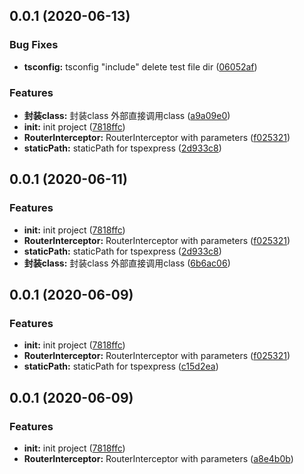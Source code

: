 ## 0.0.1 (2020-06-13)


### Bug Fixes

* **tsconfig:** tsconfig "include" delete test file dir ([06052af](https://github.com/hblvsjtu/TsPExpress/commit/06052af68f1dcca138b9cd9d8a25a63e3d7b9826))


### Features

* **封装class:** 封装class 外部直接调用class ([a9a09e0](https://github.com/hblvsjtu/TsPExpress/commit/a9a09e0d5db07a8cf18810805a0bb768483edb59))
* **init:** init project ([7818ffc](https://github.com/hblvsjtu/TsPExpress/commit/7818ffc6bba9a0e8df887366a33977c71e4f5bac))
* **RouterInterceptor:** RouterInterceptor with parameters ([f025321](https://github.com/hblvsjtu/TsPExpress/commit/f025321d4865c71adfd272e9db7fd3d7e1c98c85))
* **staticPath:** staticPath for tspexpress ([2d933c8](https://github.com/hblvsjtu/TsPExpress/commit/2d933c88cc30de9709f75112790955c6bc54015f))



<a name="0.0.1"></a>
## 0.0.1 (2020-06-11)


### Features

* **init:** init project ([7818ffc](https://github.com/hblvsjtu/TsPExpress/commit/7818ffc))
* **RouterInterceptor:** RouterInterceptor with parameters ([f025321](https://github.com/hblvsjtu/TsPExpress/commit/f025321))
* **staticPath:** staticPath for tspexpress ([2d933c8](https://github.com/hblvsjtu/TsPExpress/commit/2d933c8))
* **封装class:** 封装class 外部直接调用class ([6b6ac06](https://github.com/hblvsjtu/TsPExpress/commit/6b6ac06))



<a name="0.0.1"></a>
## 0.0.1 (2020-06-09)


### Features

* **init:** init project ([7818ffc](https://github.com/hblvsjtu/TsPExpress/commit/7818ffc))
* **RouterInterceptor:** RouterInterceptor with parameters ([f025321](https://github.com/hblvsjtu/TsPExpress/commit/f025321))
* **staticPath:** staticPath for tspexpress ([c15d2ea](https://github.com/hblvsjtu/TsPExpress/commit/c15d2ea))



<a name="0.0.1"></a>
## 0.0.1 (2020-06-09)


### Features

* **init:** init project ([7818ffc](https://github.com/hblvsjtu/TsPExpress/commit/7818ffc))
* **RouterInterceptor:** RouterInterceptor with parameters ([a8e4b0b](https://github.com/hblvsjtu/TsPExpress/commit/a8e4b0b))



